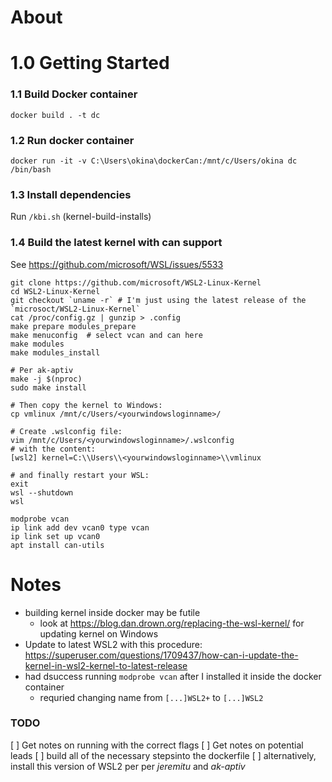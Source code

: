 # About

# 1.0 Getting Started
### 1.1 Build Docker container
```
docker build . -t dc
```

### 1.2 Run docker container
```
docker run -it -v C:\Users\okina\dockerCan:/mnt/c/Users/okina dc /bin/bash
```

### 1.3 Install dependencies
Run `/kbi.sh` (kernel-build-installs)

### 1.4 Build the latest kernel with can support
See https://github.com/microsoft/WSL/issues/5533 
```
git clone https://github.com/microsoft/WSL2-Linux-Kernel
cd WSL2-Linux-Kernel
git checkout `uname -r` # I'm just using the latest release of the `microsoct/WSL2-Linux-Kernel`
cat /proc/config.gz | gunzip > .config
make prepare modules_prepare
make menuconfig  # select vcan and can here
make modules
make modules_install

# Per ak-aptiv
make -j $(nproc)
sudo make install

# Then copy the kernel to Windows:
cp vmlinux /mnt/c/Users/<yourwindowsloginname>/

# Create .wslconfig file:
vim /mnt/c/Users/<yourwindowsloginname>/.wslconfig
# with the content:
[wsl2] kernel=C:\\Users\\<yourwindowsloginname>\\vmlinux

# and finally restart your WSL:
exit
wsl --shutdown
wsl

modprobe vcan
ip link add dev vcan0 type vcan
ip link set up vcan0
apt install can-utils
```

# Notes
- building kernel inside docker may be futile
  - look at https://blog.dan.drown.org/replacing-the-wsl-kernel/ for updating kernel on Windows
- Update to latest WSL2 with this procedure: https://superuser.com/questions/1709437/how-can-i-update-the-kernel-in-wsl2-kernel-to-latest-release
- had dsuccess running `modprobe vcan` after I installed it inside the docker container
  - requried changing name from `[...]WSL2+` to  `[...]WSL2`  


### TODO 
[ ] Get notes on running with the correct flags
[ ] Get notes on potential leads
[ ] build all of the necessary stepsinto the dockerfile
    [ ] alternatively, install this version of WSL2 per per *jeremitu* and *ak-aptiv* 